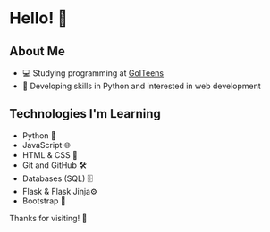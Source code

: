 # Hello! 👋

## About Me

- 💻 Studying programming at [GoITeens](https://goiteens.ua/)
- 🚀 Developing skills in Python and interested in web development

## Technologies I'm Learning

- Python 🐍
- JavaScript 🌐
- HTML & CSS 🎨
- Git and GitHub 🛠
- Databases (SQL) 🗄
- Flask & Flask Jinja⚙️
- Bootstrap 🎨

Thanks for visiting! 🚀

